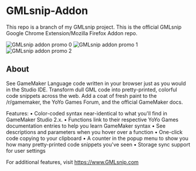 # GMLsnip-Addon

This repo is a branch of my GMLsnip project. This is the official GMLsnip Google Chrome Extension/Mozilla Firefox Addon repo.

![GMLsnip addon promo 0](https://github.com/zbanack/GMLsnip-Addon/blob/master/promo/img0.png?raw=true)
![GMLsnip addon promo 1](https://github.com/zbanack/GMLsnip-Addon/blob/master/promo/img1.png?raw=true)
![GMLsnip addon promo 2](https://github.com/zbanack/GMLsnip-Addon/blob/master/promo/img2.png?raw=true)


## About

See GameMaker Language code written in your browser just as you would in the Studio IDE. Transform dull GML code into pretty-printed, colorful code snippets across the web. Add a coat of fresh paint to the /r/gamemaker, the YoYo Games Forum, and the official GameMaker docs.

Features:
• Color-coded syntax near-identical to what you'll find in GameMaker Studio 2.x.
• Functions link to their respective YoYo Games documentation entries to help you learn GameMaker syntax
• See descriptions and parameters when you hover over a function
• One-click code copying to your clipboard
• A counter in the popup menu to show you how many pretty-printed code snippets you've seen
• Storage sync support for user settings

For additional features, visit https://www.GMLsnip.com
